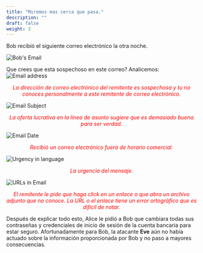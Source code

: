 ```yaml
---
title: "Miremos mas cerca que pasa."
description: ""
draft: false
weight: 3
---
```


Bob recibió el siguiente correo electrónico la otra noche.

![Bob's Email](../media/email.png?classes=border,shadow)

Que crees que esta sospechoso en este correo? Analicemos:
![Email address](../media/from_address.JPG?classes=border,shadow)


<div style="text-align: center;">
<p style="color:red">
<em>La dirección de correo electrónico del remitente es sospechosa y tu no conoces personalmente a este remitente de correo electrónico.</em></p>
</div>

![Email Subject](../media/subject.JPG?classes=border,shadow)

<div style="text-align: center;">
<p style="color:red">
<em>La oferta lucrativa en la línea de asunto sugiere que es demasiado buena para ser verdad.</em></p>
</div>

![Email Date](../media/date.JPG?classes=border,shadow)

<div style="text-align: center;">
<p style="color:red">
<em>Recibió un correo electrónico fuera de horario comercial.</em></p>
</div>

![Urgency in language](../media/urgency.JPG?classes=border,shadow)

<div style="text-align: center;">
<p style="color:red">
<em>La urgencia del mensaje.</em></p>
</div>

![URLs in Email](../media/url.JPG?classes=border,shadow)

<div style="text-align: center;">
<p style="color:red">
<em>El remitente le pide que haga click en un enlace o que abra un archivo adjunto que no conoce. La URL o el enlace tiene un error ortográfico que es difícil de notar.</em></p>
</div>

Después de explicar todo esto, Alice le pidió a Bob que cambiara todas sus contraseñas y credenciales de inicio de sesión de la cuenta bancaria para estar seguro. Afortunadamente para Bob, la atacante **Eve** aún no había actuado sobre la información proporcionada por Bob y no paso a mayores consecuencias.